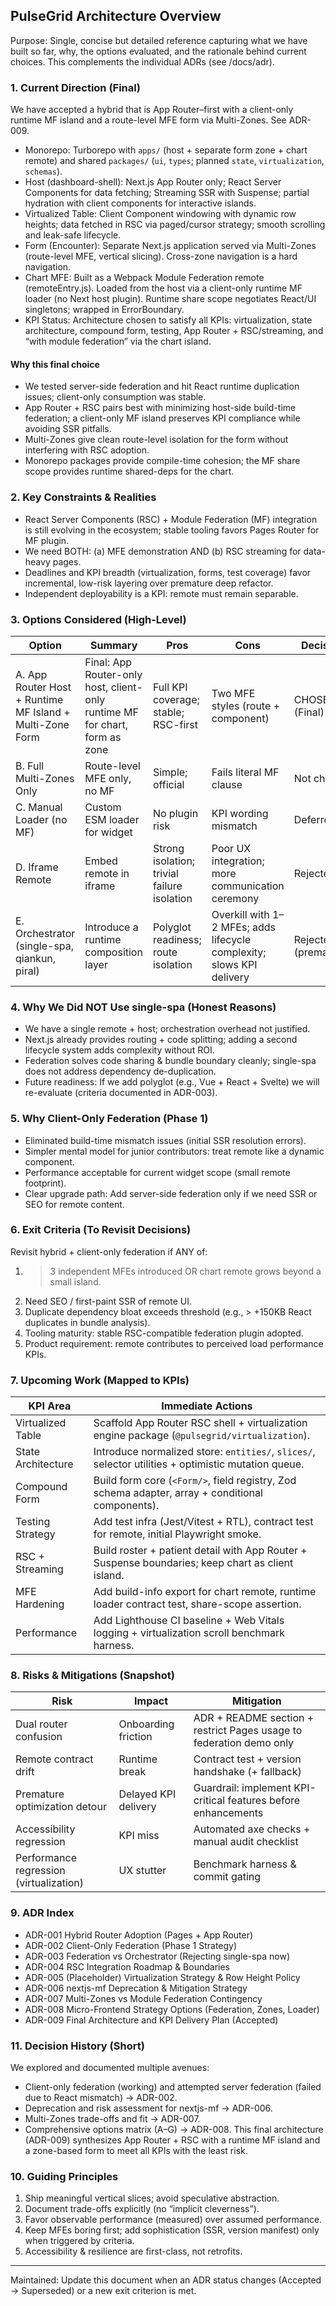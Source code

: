## PulseGrid Architecture Overview

Purpose: Single, concise but detailed reference capturing what we have built so far, why, the options evaluated, and the rationale behind current choices. This complements the individual ADRs (see /docs/adr).

### 1. Current Direction (Final)
We have accepted a hybrid that is App Router–first with a client-only runtime MF island and a route-level MFE form via Multi-Zones. See ADR-009.

* Monorepo: Turborepo with `apps/` (host + separate form zone + chart remote) and shared `packages/` (`ui`, `types`; planned `state`, `virtualization`, `schemas`).
* Host (dashboard-shell): Next.js App Router only; React Server Components for data fetching; Streaming SSR with Suspense; partial hydration with client components for interactive islands.
* Virtualized Table: Client Component windowing with dynamic row heights; data fetched in RSC via paged/cursor strategy; smooth scrolling and leak-safe lifecycle.
* Form (Encounter): Separate Next.js application served via Multi-Zones (route-level MFE, vertical slicing). Cross-zone navigation is a hard navigation.
* Chart MFE: Built as a Webpack Module Federation remote (remoteEntry.js). Loaded from the host via a client-only runtime MF loader (no Next host plugin). Runtime share scope negotiates React/UI singletons; wrapped in ErrorBoundary.
* KPI Status: Architecture chosen to satisfy all KPIs: virtualization, state architecture, compound form, testing, App Router + RSC/streaming, and “with module federation” via the chart island.

#### Why this final choice
- We tested server-side federation and hit React runtime duplication issues; client-only consumption was stable.
- App Router + RSC pairs best with minimizing host-side build-time federation; a client-only MF island preserves KPI compliance while avoiding SSR pitfalls.
- Multi-Zones give clean route-level isolation for the form without interfering with RSC adoption.
- Monorepo packages provide compile-time cohesion; the MF share scope provides runtime shared-deps for the chart.

### 2. Key Constraints & Realities
* React Server Components (RSC) + Module Federation (MF) integration is still evolving in the ecosystem; stable tooling favors Pages Router for MF plugin.
* We need BOTH: (a) MFE demonstration AND (b) RSC streaming for data-heavy pages.
* Deadlines and KPI breadth (virtualization, forms, test coverage) favor incremental, low-risk layering over premature deep refactor.
* Independent deployability is a KPI: remote must remain separable.

### 3. Options Considered (High-Level)
| Option | Summary | Pros | Cons | Decision |
|--------|---------|------|------|----------|
| A. App Router Host + Runtime MF Island + Multi-Zone Form | Final: App Router-only host, client-only runtime MF for chart, form as zone | Full KPI coverage; stable; RSC-first | Two MFE styles (route + component) | CHOSEN (Final) |
| B. Full Multi-Zones Only | Route-level MFE only, no MF | Simple; official | Fails literal MF clause | Not chosen |
| C. Manual Loader (no MF) | Custom ESM loader for widget | No plugin risk | KPI wording mismatch | Deferred |
| D. Iframe Remote | Embed remote in iframe | Strong isolation; trivial failure isolation | Poor UX integration; more communication ceremony | Rejected |
| E. Orchestrator (single-spa, qiankun, piral) | Introduce a runtime composition layer | Polyglot readiness; route isolation | Overkill with 1–2 MFEs; adds lifecycle complexity; slows KPI delivery | Rejected (premature) |

### 4. Why We Did NOT Use single-spa (Honest Reasons)
* We have a single remote + host; orchestration overhead not justified.
* Next.js already provides routing + code splitting; adding a second lifecycle system adds complexity without ROI.
* Federation solves code sharing & bundle boundary cleanly; single-spa does not address dependency de-duplication.
* Future readiness: If we add polyglot (e.g., Vue + React + Svelte) we will re-evaluate (criteria documented in ADR-003).

### 5. Why Client-Only Federation (Phase 1)
* Eliminated build-time mismatch issues (initial SSR resolution errors).
* Simpler mental model for junior contributors: treat remote like a dynamic component.
* Performance acceptable for current widget scope (small remote footprint).
* Clear upgrade path: Add server-side federation only if we need SSR or SEO for remote content.

### 6. Exit Criteria (To Revisit Decisions)
Revisit hybrid + client-only federation if ANY of:
1. > 3 independent MFEs introduced OR chart remote grows beyond a small island.
2. Need SEO / first-paint SSR of remote UI.
3. Duplicate dependency bloat exceeds threshold (e.g., > +150KB React duplicates in bundle analysis).
4. Tooling maturity: stable RSC-compatible federation plugin adopted.
5. Product requirement: remote contributes to perceived load performance KPIs.

### 7. Upcoming Work (Mapped to KPIs)
| KPI Area | Immediate Actions |
|----------|------------------|
| Virtualized Table | Scaffold App Router RSC shell + virtualization engine package (`@pulsegrid/virtualization`). |
| State Architecture | Introduce normalized store: `entities/`, `slices/`, selector utilities + optimistic mutation queue. |
| Compound Form | Build form core (`<Form/>`, field registry, Zod schema adapter, array + conditional components). |
| Testing Strategy | Add test infra (Jest/Vitest + RTL), contract test for remote, initial Playwright smoke. |
| RSC + Streaming | Build roster + patient detail with App Router + Suspense boundaries; keep chart as client island. |
| MFE Hardening | Add build-info export for chart remote, runtime loader contract test, share-scope assertion. |
| Performance | Add Lighthouse CI baseline + Web Vitals logging + virtualization scroll benchmark harness. |

### 8. Risks & Mitigations (Snapshot)
| Risk | Impact | Mitigation |
|------|--------|-----------|
| Dual router confusion | Onboarding friction | ADR + README section + restrict Pages usage to federation demo only |
| Remote contract drift | Runtime break | Contract test + version handshake (+ fallback) |
| Premature optimization detour | Delayed KPI delivery | Guardrail: implement KPI-critical features before enhancements |
| Accessibility regression | KPI miss | Automated axe checks + manual audit checklist |
| Performance regression (virtualization) | UX stutter | Benchmark harness & commit gating |

### 9. ADR Index
* ADR-001 Hybrid Router Adoption (Pages + App Router)
* ADR-002 Client-Only Federation (Phase 1 Strategy)
* ADR-003 Federation vs Orchestrator (Rejecting single-spa now)
* ADR-004 RSC Integration Roadmap & Boundaries
* ADR-005 (Placeholder) Virtualization Strategy & Row Height Policy
* ADR-006 nextjs-mf Deprecation & Mitigation Strategy
* ADR-007 Multi-Zones vs Module Federation Contingency
* ADR-008 Micro-Frontend Strategy Options (Federation, Zones, Loader)
* ADR-009 Final Architecture and KPI Delivery Plan (Accepted)

### 11. Decision History (Short)
We explored and documented multiple avenues:
- Client-only federation (working) and attempted server federation (failed due to React mismatch) → ADR-002.
- Deprecation and risk assessment for nextjs-mf → ADR-006.
- Multi-Zones trade-offs and fit → ADR-007.
- Comprehensive options matrix (A–G) → ADR-008.
This final architecture (ADR-009) synthesizes App Router + RSC with a runtime MF island and a zone-based form to meet all KPIs with the least risk.

### 10. Guiding Principles
1. Ship meaningful vertical slices; avoid speculative abstraction.
2. Document trade-offs explicitly (no “implicit cleverness”).
3. Favor observable performance (measured) over assumed performance.
4. Keep MFEs boring first; add sophistication (SSR, version manifest) only when triggered by criteria.
5. Accessibility & resilience are first-class, not retrofits.

---
Maintained: Update this document when an ADR status changes (Accepted → Superseded) or a new exit criterion is met.
